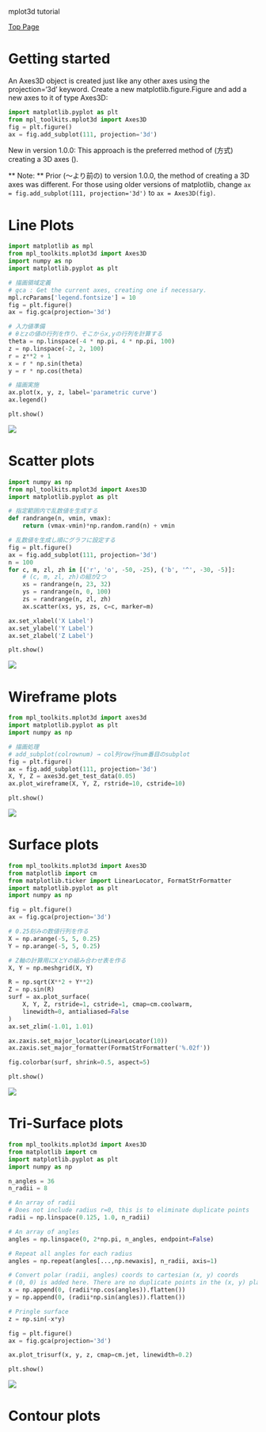 mplot3d tutorial

[Top Page](http://matplotlib.org/mpl_toolkits/mplot3d/tutorial.html)


# Getting started

An Axes3D object is created just like any other axes using the projection=‘3d’ keyword. Create a new matplotlib.figure.Figure and add a new axes to it of type Axes3D:

```py
import matplotlib.pyplot as plt
from mpl_toolkits.mplot3d import Axes3D
fig = plt.figure()
ax = fig.add_subplot(111, projection='3d')
```

New in version 1.0.0: This approach is the preferred method of (方式) creating a 3D axes ().

** Note: ** Prior (～より前の) to version 1.0.0, the method of creating a 3D axes was different. For those using older versions of matplotlib, change `ax = fig.add_subplot(111, projection='3d')` to `ax = Axes3D(fig)`.


# Line Plots

```py
import matplotlib as mpl
from mpl_toolkits.mplot3d import Axes3D
import numpy as np
import matplotlib.pyplot as plt

# 描画領域定義
# gca : Get the current axes, creating one if necessary.
mpl.rcParams['legend.fontsize'] = 10
fig = plt.figure()
ax = fig.gca(projection='3d')

# 入力値準備
# θとzの値の行列を作り、そこからx,yの行列を計算する
theta = np.linspace(-4 * np.pi, 4 * np.pi, 100)
z = np.linspace(-2, 2, 100)
r = z**2 + 1
x = r * np.sin(theta)
y = r * np.cos(theta)

# 描画実施
ax.plot(x, y, z, label='parametric curve')
ax.legend()

plt.show()
```

![](http://matplotlib.org/_images/lines3d_demo1.png)


# Scatter plots

```py
import numpy as np
from mpl_toolkits.mplot3d import Axes3D
import matplotlib.pyplot as plt

# 指定範囲内で乱数値を生成する
def randrange(n, vmin, vmax):
    return (vmax-vmin)*np.random.rand(n) + vmin

# 乱数値を生成し順にグラフに設定する
fig = plt.figure()
ax = fig.add_subplot(111, projection='3d')
n = 100
for c, m, zl, zh in [('r', 'o', -50, -25), ('b', '^', -30, -5)]:
    # (c, m, zl, zh)の組が2つ
    xs = randrange(n, 23, 32)
    ys = randrange(n, 0, 100)
    zs = randrange(n, zl, zh)
    ax.scatter(xs, ys, zs, c=c, marker=m)

ax.set_xlabel('X Label')
ax.set_ylabel('Y Label')
ax.set_zlabel('Z Label')

plt.show()
```

![](http://matplotlib.org/_images/scatter3d_demo1.png)


# Wireframe plots

```py
from mpl_toolkits.mplot3d import axes3d
import matplotlib.pyplot as plt
import numpy as np

# 描画処理
# add_subplot(colrownum) → col列row行num番目のsubplot
fig = plt.figure()
ax = fig.add_subplot(111, projection='3d')
X, Y, Z = axes3d.get_test_data(0.05)
ax.plot_wireframe(X, Y, Z, rstride=10, cstride=10)

plt.show()
```

![](http://matplotlib.org/_images/wire3d_demo1.png)


# Surface plots

```py
from mpl_toolkits.mplot3d import Axes3D
from matplotlib import cm
from matplotlib.ticker import LinearLocator, FormatStrFormatter
import matplotlib.pyplot as plt
import numpy as np

fig = plt.figure()
ax = fig.gca(projection='3d')

# 0.25刻みの数値行列を作る
X = np.arange(-5, 5, 0.25)
Y = np.arange(-5, 5, 0.25)

# Z軸の計算用にXとYの組み合わせ表を作る
X, Y = np.meshgrid(X, Y)

R = np.sqrt(X**2 + Y**2)
Z = np.sin(R)
surf = ax.plot_surface(
    X, Y, Z, rstride=1, cstride=1, cmap=cm.coolwarm,
    linewidth=0, antialiased=False
)
ax.set_zlim(-1.01, 1.01)

ax.zaxis.set_major_locator(LinearLocator(10))
ax.zaxis.set_major_formatter(FormatStrFormatter('%.02f'))

fig.colorbar(surf, shrink=0.5, aspect=5)

plt.show()
```

![](http://matplotlib.org/_images/surface3d_demo1.png)


# Tri-Surface plots

```py
from mpl_toolkits.mplot3d import Axes3D
from matplotlib import cm
import matplotlib.pyplot as plt
import numpy as np

n_angles = 36
n_radii = 8

# An array of radii
# Does not include radius r=0, this is to eliminate duplicate points
radii = np.linspace(0.125, 1.0, n_radii)

# An array of angles
angles = np.linspace(0, 2*np.pi, n_angles, endpoint=False)

# Repeat all angles for each radius
angles = np.repeat(angles[...,np.newaxis], n_radii, axis=1)

# Convert polar (radii, angles) coords to cartesian (x, y) coords
# (0, 0) is added here. There are no duplicate points in the (x, y) plane
x = np.append(0, (radii*np.cos(angles)).flatten())
y = np.append(0, (radii*np.sin(angles)).flatten())

# Pringle surface
z = np.sin(-x*y)

fig = plt.figure()
ax = fig.gca(projection='3d')

ax.plot_trisurf(x, y, z, cmap=cm.jet, linewidth=0.2)

plt.show()
```

![](http://matplotlib.org/_images/trisurf3d_demo1.png)


# Contour plots
